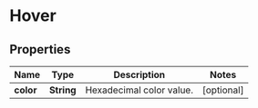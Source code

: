 
# Hover

## Properties
Name | Type | Description | Notes
------------ | ------------- | ------------- | -------------
**color** | **String** | Hexadecimal color value. |  [optional]



